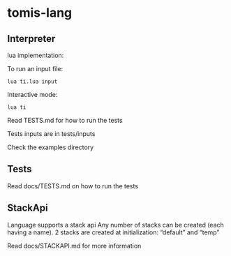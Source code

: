 # tomis-lang

## Interpreter

lua implementation:

To run an input file:

    lua ti.lua input

Interactive mode:

    lua ti


Read TESTS.md for how to run the tests

Tests inputs are in tests/inputs

Check the examples directory

## Tests

Read docs/TESTS.md on how to run the tests

## StackApi

Language supports a stack api
Any number of stacks can be created (each having a name).
2 stacks are created at initialization: “default” and “temp”

Read docs/STACKAPI.md for more information

